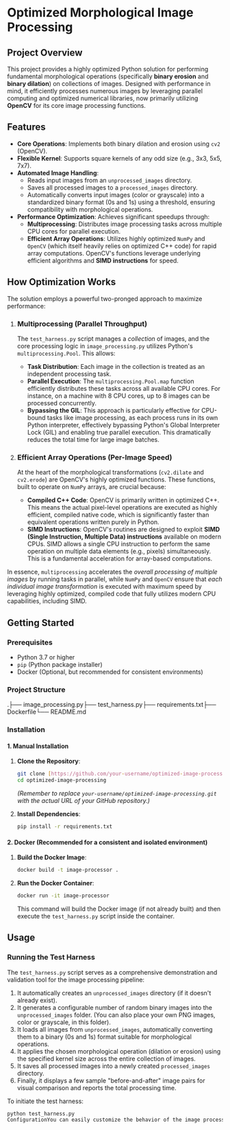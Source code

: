 # Optimized Morphological Image Processing

## Project Overview

This project provides a highly optimized Python solution for performing fundamental morphological operations (specifically **binary erosion** and **binary dilation**) on collections of images. Designed with performance in mind, it efficiently processes numerous images by leveraging parallel computing and optimized numerical libraries, now primarily utilizing **OpenCV** for its core image processing functions.

## Features

* **Core Operations**: Implements both binary dilation and erosion using `cv2` (OpenCV).
* **Flexible Kernel**: Supports square kernels of any odd size (e.g., 3x3, 5x5, 7x7).
* **Automated Image Handling**:
    * Reads input images from an `unprocessed_images` directory.
    * Saves all processed images to a `processed_images` directory.
    * Automatically converts input images (color or grayscale) into a standardized binary format (0s and 1s) using a threshold, ensuring compatibility with morphological operations.
* **Performance Optimization**: Achieves significant speedups through:
    * **Multiprocessing**: Distributes image processing tasks across multiple CPU cores for parallel execution.
    * **Efficient Array Operations**: Utilizes highly optimized `NumPy` and `OpenCV` (which itself heavily relies on optimized C++ code) for rapid array computations. OpenCV's functions leverage underlying efficient algorithms and **SIMD instructions** for speed.

## How Optimization Works

The solution employs a powerful two-pronged approach to maximize performance:

1.  ### Multiprocessing (Parallel Throughput)

    The `test_harness.py` script manages a *collection* of images, and the core processing logic in `image_processing.py` utilizes Python's `multiprocessing.Pool`. This allows:
    * **Task Distribution**: Each image in the collection is treated as an independent processing task.
    * **Parallel Execution**: The `multiprocessing.Pool.map` function efficiently distributes these tasks across all available CPU cores. For instance, on a machine with 8 CPU cores, up to 8 images can be processed concurrently.
    * **Bypassing the GIL**: This approach is particularly effective for CPU-bound tasks like image processing, as each process runs in its own Python interpreter, effectively bypassing Python's Global Interpreter Lock (GIL) and enabling true parallel execution. This dramatically reduces the total time for large image batches.

2.  ### Efficient Array Operations (Per-Image Speed)

    At the heart of the morphological transformations (`cv2.dilate` and `cv2.erode`) are OpenCV's highly optimized functions. These functions, built to operate on `NumPy` arrays, are crucial because:
    * **Compiled C++ Code**: OpenCV is primarily written in optimized C++. This means the actual pixel-level operations are executed as highly efficient, compiled native code, which is significantly faster than equivalent operations written purely in Python.
    * **SIMD Instructions**: OpenCV's routines are designed to exploit **SIMD (Single Instruction, Multiple Data) instructions** available on modern CPUs. SIMD allows a single CPU instruction to perform the same operation on multiple data elements (e.g., pixels) simultaneously. This is a fundamental acceleration for array-based computations.

In essence, `multiprocessing` accelerates the *overall processing of multiple images* by running tasks in parallel, while `NumPy` and `OpenCV` ensure that *each individual image transformation* is executed with maximum speed by leveraging highly optimized, compiled code that fully utilizes modern CPU capabilities, including SIMD.

## Getting Started

### Prerequisites

* Python 3.7 or higher
* `pip` (Python package installer)
* Docker (Optional, but recommended for consistent environments)

### Project Structure

.├── image_processing.py├── test_harness.py├── requirements.txt├── Dockerfile└── README.md
### Installation

#### 1. Manual Installation

1.  **Clone the Repository**:
    ```bash
    git clone [https://github.com/your-username/optimized-image-processing.git](https://github.com/your-username/optimized-image-processing.git)
    cd optimized-image-processing
    ```
    *(Remember to replace `your-username/optimized-image-processing.git` with the actual URL of your GitHub repository.)*

2.  **Install Dependencies**:
    ```bash
    pip install -r requirements.txt
    ```

#### 2. Docker (Recommended for a consistent and isolated environment)

1.  **Build the Docker Image**:
    ```bash
    docker build -t image-processor .
    ```

2.  **Run the Docker Container**:
    ```bash
    docker run -it image-processor
    ```
    This command will build the Docker image (if not already built) and then execute the `test_harness.py` script inside the container.

## Usage

### Running the Test Harness

The `test_harness.py` script serves as a comprehensive demonstration and validation tool for the image processing pipeline:

1.  It automatically creates an `unprocessed_images` directory (if it doesn't already exist).
2.  It generates a configurable number of random binary images into the `unprocessed_images` folder. (You can also place your own PNG images, color or grayscale, in this folder).
3.  It loads all images from `unprocessed_images`, automatically converting them to a binary (0s and 1s) format suitable for morphological operations.
4.  It applies the chosen morphological operation (dilation or erosion) using the specified kernel size across the entire collection of images.
5.  It saves all processed images into a newly created `processed_images` directory.
6.  Finally, it displays a few sample "before-and-after" image pairs for visual comparison and reports the total processing time.

To initiate the test harness:

```bash
python test_harness.py
ConfigurationYou can easily customize the behavior of the image processing pipeline by modifying parameters within the main() function of test_harness.py:image_shape: Defines the dimensions (height, width) of the images.image_density: Controls the density of '1' pixels in randomly generated images.num_images_to_generate: Specifies how many random images the script will create in unprocessed_images.kernel_size: Sets the size of the square kernel (e.g., 3 for a 3x3 kernel). Must be an odd number.operation_type: Choose between 'dilation' or 'erosion'.num_processes: Determines the number of parallel processes to utilize. Set to None to automatically use all available CPU cores.unprocessed_dir: The name of the input directory for raw images.processed_dir: The name of the output directory for processed images.Example OutputUpon successful execution of python test_harness.py, you will observe detailed progress and timing information in your terminal. Simultaneously, a Matplotlib window will appear, showcasing selected original and processed image pairs. The results will also be saved as PNG files within the processed_images folder.ContributingContributions are welcome! Feel free to open issues to report bugs or suggest features, or submit pull requests